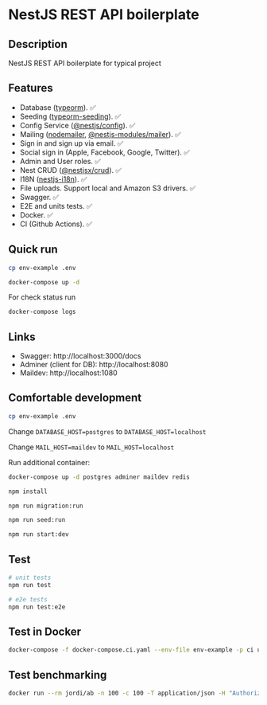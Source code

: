 # NestJS REST API boilerplate

## Description

NestJS REST API boilerplate for typical project

## Features

- Database ([typeorm](https://www.npmjs.com/package/typeorm)). :white_check_mark:
- Seeding ([typeorm-seeding](https://www.npmjs.com/package/typeorm-seeding)). :white_check_mark:
- Config Service ([@nestjs/config](https://www.npmjs.com/package/@nestjs/config)). :white_check_mark:
- Mailing ([nodemailer](https://www.npmjs.com/package/nodemailer), [@nestjs-modules/mailer](https://www.npmjs.com/package/@nestjs-modules/mailer)). :white_check_mark:
- Sign in and sign up via email. :white_check_mark:
- Social sign in (Apple, Facebook, Google, Twitter). :white_check_mark:
- Admin and User roles. :white_check_mark:
- Nest CRUD ([@nestjsx/crud](https://www.npmjs.com/package/@nestjsx/crud)). :white_check_mark:
- I18N ([nestjs-i18n](https://www.npmjs.com/package/nestjs-i18n)). :white_check_mark:
- File uploads. Support local and Amazon S3 drivers. :white_check_mark:
- Swagger. :white_check_mark:
- E2E and units tests. :white_check_mark:
- Docker. :white_check_mark:
- CI (Github Actions). :white_check_mark:

## Quick run

```bash
cp env-example .env

docker-compose up -d
```

For check status run

```bash
docker-compose logs
```

## Links

- Swagger: http://localhost:3000/docs
- Adminer (client for DB): http://localhost:8080
- Maildev: http://localhost:1080

## Comfortable development

```bash
cp env-example .env
```

Change `DATABASE_HOST=postgres` to `DATABASE_HOST=localhost`

Change `MAIL_HOST=maildev` to `MAIL_HOST=localhost`

Run additional container:

```bash
docker-compose up -d postgres adminer maildev redis
```

```bash
npm install

npm run migration:run

npm run seed:run

npm run start:dev
```

## Test

```bash
# unit tests
npm run test

# e2e tests
npm run test:e2e
```

## Test in Docker

```bash
docker-compose -f docker-compose.ci.yaml --env-file env-example -p ci up --build --exit-code-from api && docker-compose -p ci rm -svf
```

## Test benchmarking

```bash
docker run --rm jordi/ab -n 100 -c 100 -T application/json -H "Authorization: Bearer USER_TOKEN" -v 2 http://<server_ip>:3000/api/v1/users
```
